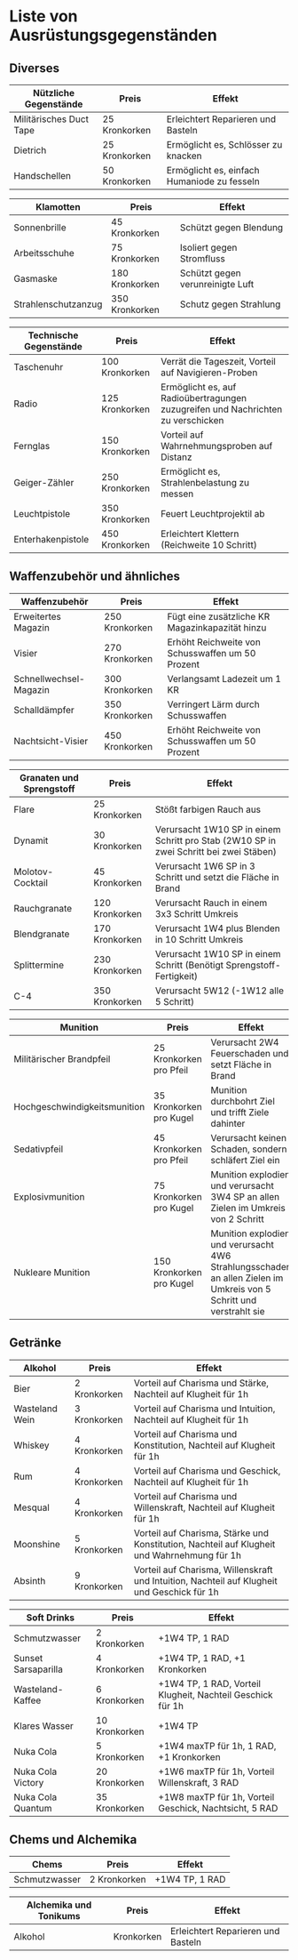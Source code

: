# Liste von Ausrüstungsgegenständen


## Diverses

| Nützliche Gegenstände | Preis | Effekt |
|----------|----------|----------|
| Militärisches Duct Tape | 25 Kronkorken | Erleichtert Reparieren und Basteln |
| Dietrich | 25 Kronkorken | Ermöglicht es, Schlösser zu knacken |
| Handschellen | 50 Kronkorken | Ermöglicht es, einfach Humaniode zu fesseln |

| Klamotten | Preis | Effekt |
|----------|----------|----------|
| Sonnenbrille | 45 Kronkorken | Schützt gegen Blendung |
| Arbeitsschuhe | 75 Kronkorken | Isoliert gegen Stromfluss |
| Gasmaske | 180 Kronkorken | Schützt gegen verunreinigte Luft |
| Strahlenschutzanzug | 350 Kronkorken | Schutz gegen Strahlung |

| Technische Gegenstände | Preis | Effekt |
|----------|----------|----------|
| Taschenuhr | 100 Kronkorken | Verrät die Tageszeit, Vorteil auf Navigieren-Proben |
| Radio | 125 Kronkorken | Ermöglicht es, auf Radioübertragungen zuzugreifen und Nachrichten zu verschicken |
| Fernglas | 150 Kronkorken | Vorteil auf Wahrnehmungsproben auf Distanz |
| Geiger-Zähler | 250 Kronkorken | Ermöglicht es, Strahlenbelastung zu messen |
| Leuchtpistole | 350 Kronkorken | Feuert Leuchtprojektil ab |
| Enterhakenpistole | 450 Kronkorken | Erleichtert Klettern (Reichweite 10 Schritt) |

## Waffenzubehör und ähnliches

| Waffenzubehör | Preis | Effekt |
|----------|----------|----------|
| Erweitertes Magazin | 250 Kronkorken | Fügt eine zusätzliche KR Magazinkapazität hinzu |
| Visier | 270 Kronkorken | Erhöht Reichweite von Schusswaffen um 50 Prozent |
| Schnellwechsel-Magazin | 300 Kronkorken | Verlangsamt Ladezeit um 1 KR |
| Schalldämpfer | 350 Kronkorken | Verringert Lärm durch Schusswaffen |
| Nachtsicht-Visier | 450 Kronkorken | Erhöht Reichweite von Schusswaffen um 50 Prozent |


| Granaten und Sprengstoff | Preis | Effekt |
|----------|----------|----------|
| Flare | 25 Kronkorken | Stößt farbigen Rauch aus  |
| Dynamit | 30 Kronkorken | Verursacht 1W10 SP in einem Schritt pro Stab (2W10 SP in zwei Schritt bei zwei Stäben)  |
| Molotov-Cocktail | 45 Kronkorken | Verursacht 1W6 SP in 3 Schritt und setzt die Fläche in Brand |
| Rauchgranate | 120 Kronkorken | Verursacht Rauch in einem 3x3 Schritt Umkreis |
| Blendgranate | 170 Kronkorken | Verursacht 1W4 plus Blenden in 10 Schritt Umkreis  |
| Splittermine | 230 Kronkorken | Verursacht 1W10 SP in einem Schritt (Benötigt Sprengstoff-Fertigkeit) |
| C-4 | 350 Kronkorken | Verursacht 5W12 (-1W12 alle 5 Schritt) |

| Munition | Preis | Effekt |
|----------|----------|----------|
| Militärischer Brandpfeil | 25 Kronkorken pro Pfeil | Verursacht 2W4 Feuerschaden und setzt Fläche in Brand  |
| Hochgeschwindigkeitsmunition | 35 Kronkorken pro Kugel | Munition durchbohrt Ziel und trifft Ziele dahinter  |
| Sedativpfeil | 45 Kronkorken pro Pfeil | Verursacht keinen Schaden, sondern schläfert Ziel ein  |
| Explosivmunition | 75 Kronkorken pro Kugel | Munition explodiert und verursacht 3W4 SP an allen Zielen im Umkreis von 2 Schritt  |
| Nukleare Munition | 150 Kronkorken pro Kugel | Munition explodiert und verursacht 4W6 Strahlungsschaden an allen Zielen im Umkreis von 5 Schritt und verstrahlt sie  |

## Getränke


| Alkohol | Preis | Effekt |
|----------|----------|----------|
| Bier | 2 Kronkorken | Vorteil auf Charisma und Stärke, Nachteil auf Klugheit für 1h |
| Wasteland Wein | 3 Kronkorken | Vorteil auf Charisma und Intuition, Nachteil auf Klugheit für 1h |
| Whiskey | 4 Kronkorken | Vorteil auf Charisma und Konstitution, Nachteil auf Klugheit für 1h |
| Rum | 4 Kronkorken | Vorteil auf Charisma und Geschick, Nachteil auf Klugheit für 1h |
| Mesqual | 4 Kronkorken | Vorteil auf Charisma und Willenskraft, Nachteil auf Klugheit für 1h |
| Moonshine | 5 Kronkorken | Vorteil auf Charisma, Stärke und Konstitution, Nachteil auf Klugheit und Wahrnehmung für 1h |
| Absinth | 9 Kronkorken | Vorteil auf Charisma, Willenskraft und Intuition, Nachteil auf Klugheit und Geschick  für 1h |

| Soft Drinks | Preis | Effekt |
|----------|----------|----------|
| Schmutzwasser | 2 Kronkorken | +1W4 TP, 1 RAD |
| Sunset Sarsaparilla | 4 Kronkorken | +1W4 TP, 1 RAD, +1 Kronkorken |
| Wasteland-Kaffee | 6 Kronkorken | +1W4 TP, 1 RAD, Vorteil Klugheit, Nachteil Geschick für 1h |
| Klares Wasser | 10 Kronkorken | +1W4 TP |
| Nuka Cola | 5 Kronkorken | +1W4 maxTP für 1h, 1 RAD, +1 Kronkorken|
| Nuka Cola Victory | 20 Kronkorken | +1W6 maxTP für 1h, Vorteil Willenskraft, 3 RAD |
| Nuka Cola Quantum | 35 Kronkorken | +1W8 maxTP für 1h, Vorteil Geschick, Nachtsicht, 5 RAD |

## Chems und Alchemika

| Chems | Preis | Effekt |
|----------|----------|----------|
| Schmutzwasser | 2 Kronkorken | +1W4 TP, 1 RAD |

| Alchemika und Tonikums | Preis | Effekt |
|----------|----------|----------|
| Alkohol | Kronkorken | Erleichtert Reparieren und Basteln |
